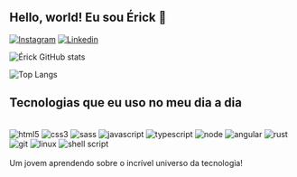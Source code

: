 ## Hello, world! Eu sou Érick 👋

[![Instagram](https://img.shields.io/badge/Instagram-E4405F?style=for-the-badge&logo=instagram&logoColor=white)](https://instagram.com/eierickdasilva)
[![Linkedin](https://img.shields.io/badge/LinkedIn-0077B5?style=for-the-badge&logo=linkedin&logoColor=white)](https://www.linkedin.com/in/erick-d-97421029a/)

![Érick GitHub stats](https://github-readme-stats.vercel.app/api?username=eierick&show_icons=true&theme=dark)

![Top Langs](https://github-readme-stats.vercel.app/api/top-langs/?username=eierick&layout=compact)

## Tecnologias que eu uso no meu dia a dia

<div style="display: inline_block"><br/>
  <img aling="center" alt="html5" src="https://img.shields.io/badge/HTML5-E34F26?style=for-the-badge&logo=html5&logoColor=white" />
  <img aling="center" alt="css3" src="https://img.shields.io/badge/CSS3-1572B6?style=for-the-badge&logo=css3&logoColor=white" />
  <img aling="center" alt="sass" src="https://img.shields.io/badge/Sass-CC6699?style=for-the-badge&logo=sass&logoColor=white" />
  <img aling="center" alt="javascript" src="https://img.shields.io/badge/JavaScript-F7DF1E?style=for-the-badge&logo=javascript&logoColor=black" />
  <img aling="center" alt="typescript" src="https://img.shields.io/badge/TypeScript-007ACC?style=for-the-badge&logo=typescript&logoColor=white" />
  <img aling="center" alt="node" src="https://img.shields.io/badge/Node.js-43853D?style=for-the-badge&logo=node.js&logoColor=white" />
  <img aling="center" alt="angular" src="https://img.shields.io/badge/Angular-DD0031?style=for-the-badge&logo=angular&logoColor=white" />
  <img aling="center" alt="rust" src="https://img.shields.io/badge/Rust-000000?style=for-the-badge&logo=rust&logoColor=white" />
  <img aling="center" alt="git" src="https://img.shields.io/badge/GIT-E44C30?style=for-the-badge&logo=git&logoColor=white" />
  <img aling="center" alt="linux" src="https://img.shields.io/badge/Arch_Linux-1793D1?style=for-the-badge&logo=arch-linux&logoColor=white" />
  <img aling="center" alt="shell script" src="https://img.shields.io/badge/Shell_Script-121011?style=for-the-badge&logo=gnu-bash&logoColor=white" />
</div>
<br/>
Um jovem aprendendo sobre o incrível universo da tecnologia!
